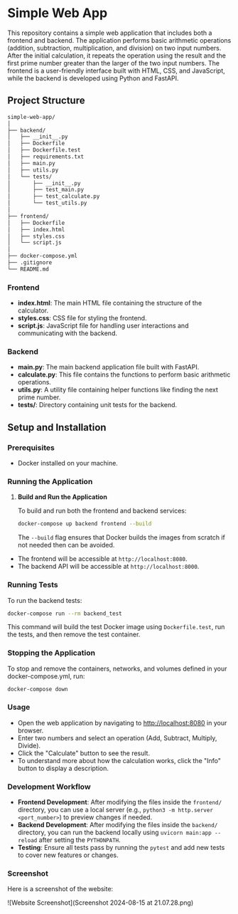 # Simple Web App

This repository contains a simple web application that includes both a frontend and backend. The application performs basic arithmetic operations (addition, subtraction, multiplication, and division) on two input numbers. After the initial calculation, it repeats the operation using the result and the first prime number greater than the larger of the two input numbers. The frontend is a user-friendly interface built with HTML, CSS, and JavaScript, while the backend is developed using Python and FastAPI.


## Project Structure

```bash
simple-web-app/
│
├── backend/
│   ├── __init__.py
│   ├── Dockerfile
│   ├── Dockerfile.test
│   ├── requirements.txt
│   ├── main.py
│   ├── utils.py
│   └── tests/
│       ├── __init__.py
│       ├── test_main.py
│       ├── test_calculate.py
│       └── test_utils.py
│
├── frontend/
│   ├── Dockerfile
│   ├── index.html
│   ├── styles.css
│   └── script.js
│
├── docker-compose.yml
├── .gitignore
└── README.md
```
### Frontend

- **index.html**: The main HTML file containing the structure of the calculator.
- **styles.css**: CSS file for styling the frontend.
- **script.js**: JavaScript file for handling user interactions and communicating with the backend.

### Backend

- **main.py**: The main backend application file built with FastAPI.
- **calculate.py**: This file contains the functions to perform basic arithmetic operations.
- **utils.py**: A utility file containing helper functions like finding the next prime number.
- **tests/**: Directory containing unit tests for the backend.

## Setup and Installation

### Prerequisites

- Docker installed on your machine.

### Running the Application

1. **Build and Run the Application**

   To build and run both the frontend and backend services:

   ```bash
   docker-compose up backend frontend --build
   ```
   The `--build` flag ensures that Docker builds the images from scratch if not needed then can be avoided.

- The frontend will be accessible at `http://localhost:8080`.
- The backend API will be accessible at `http://localhost:8000`.

### Running Tests

To run the backend tests:

```bash
docker-compose run --rm backend_test
```
This command will build the test Docker image using `Dockerfile.test`, run the tests, and then remove the test container.

### Stopping the Application

To stop and remove the containers, networks, and volumes defined in your docker-compose.yml, run:

```bash
docker-compose down
```
### Usage

- Open the web application by navigating to [http://localhost:8080](http://localhost:8080) in your browser.
- Enter two numbers and select an operation (Add, Subtract, Multiply, Divide).
- Click the "Calculate" button to see the result.
- To understand more about how the calculation works, click the "Info" button to display a description.

### Development Workflow

- **Frontend Development**: After modifying the files inside the `frontend/` directory, you can use a local server (e.g., `python3 -m http.server <port_number>`) to preview changes if needed.
- **Backend Development**: After modifying the files inside the `backend/` directory, you can run the backend locally using `uvicorn main:app --reload` after setting the `PYTHONPATH`.
- **Testing**: Ensure all tests pass by running the `pytest` and add new tests to cover new features or changes.

### Screenshot
Here is a screenshot of the website:

![Website Screenshot](Screenshot 2024-08-15 at 21.07.28.png)
